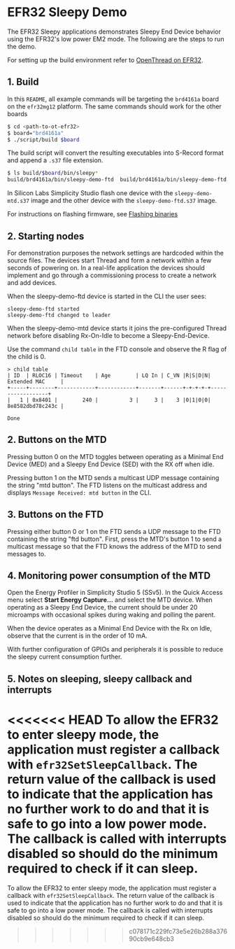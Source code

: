 # EFR32 Sleepy Demo

The EFR32 Sleepy applications demonstrates Sleepy End Device behavior using the EFR32's low power EM2 mode. The following are the steps to run the demo.

For setting up the build environment refer to [OpenThread on EFR32](../../src/README.md).

## 1. Build

In this `README`, all example commands will be targeting the `brd4161a` board on the `efr32mg12` platform. The same commands should work for the other boards

```bash
$ cd <path-to-ot-efr32>
$ board="brd4161a"
$ ./script/build $board
```

The build script will convert the resulting executables into S-Record format and append a `.s37` file extension.

```bash
$ ls build/$board/bin/sleepy*
build/brd4161a/bin/sleepy-demo-ftd  build/brd4161a/bin/sleepy-demo-ftd.s37  build/brd4161a/bin/sleepy-demo-mtd  build/brd4161a/bin/sleepy-demo-mtd.s37
```

In Silicon Labs Simplicity Studio flash one device with the `sleepy-demo-mtd.s37` image and the other device with the `sleepy-demo-ftd.s37` image.

For instructions on flashing firmware, see [Flashing binaries](../../src/README.md#flashing-binaries)

## 2. Starting nodes

For demonstration purposes the network settings are hardcoded within the source files. The devices start Thread and form a network within a few seconds of powering on. In a real-life application the devices should implement and go through a commissioning process to create a network and add devices.

When the sleepy-demo-ftd device is started in the CLI the user sees:

```
sleepy-demo-ftd started
sleepy-demo-ftd changed to leader
```

When the sleepy-demo-mtd device starts it joins the pre-configured Thread network before disabling Rx-On-Idle to become a Sleepy-End-Device.

Use the command `child table` in the FTD console and observe the R flag of the child is 0.

```
> child table
| ID  | RLOC16 | Timeout    | Age        | LQ In | C_VN |R|S|D|N| Extended MAC     |
+-----+--------+------------+------------+-------+------+-+-+-+-+------------------+
|   1 | 0x8401 |        240 |          3 |     3 |    3 |0|1|0|0| 8e8582dbd78c243c |

Done
```

## 2. Buttons on the MTD

Pressing button 0 on the MTD toggles between operating as a Minimal End Device (MED) and a Sleepy End Device (SED) with the RX off when idle.

Pressing button 1 on the MTD sends a multicast UDP message containing the string "mtd button". The FTD listens on the multicast address and displays `Message Received: mtd button` in the CLI.

## 3. Buttons on the FTD

Pressing either button 0 or 1 on the FTD sends a UDP message to the FTD containing the string "ftd button". First, press the MTD's button 1 to send a multicast message so that the FTD knows the address of the MTD to send messages to.

## 4. Monitoring power consumption of the MTD

Open the Energy Profiler in Simplicity Studio 5 (SSv5). In the Quick Access menu select **Start Energy Capture...** and select the MTD device. When operating as a Sleepy End Device, the current should be under 20 microamps with occasional spikes during waking and polling the parent.

When the device operates as a Minimal End Device with the Rx on Idle, observe that the current is in the order of 10 mA.

With further configuration of GPIOs and peripherals it is possible to reduce the sleepy current consumption further.

## 5. Notes on sleeping, sleepy callback and interrupts

<<<<<<< HEAD
To allow the EFR32 to enter sleepy mode, the application must register a callback with `efr32SetSleepCallback`. The return value of the callback is used to indicate that the application has no further work to do and that it is safe to go into a low power mode. The callback is called with interrupts disabled so should do the minimum required to check if it can sleep.
=======
To allow the EFR32 to enter sleepy mode, the application must register a callback with `efr32SetSleepCallback`. The return value of the callback is used to indicate that the application has no further work to do and that it is safe to go into a low power mode. The callback is called with interrupts disabled so should do the minimum required to check if it can sleep.
>>>>>>> c078171c229fc73e5e26b288a37690cb9e648cb3
